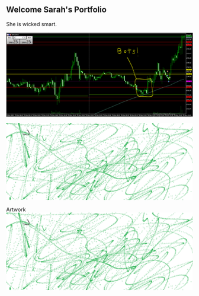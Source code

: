 ## Welcome Sarah's Portfolio

She is wicked smart.



![Bots](https://github.com/YMandCL/YMandCL.github.io/blob/master/Finding%20the%20Algorithms.PNG?raw=true)

![Bots](https://github.com/YMandCL/YMandCL.github.io/blob/master/aiden.PNG?raw=true)


Artwork ![Bots!](aiden.PNG "Tester")


